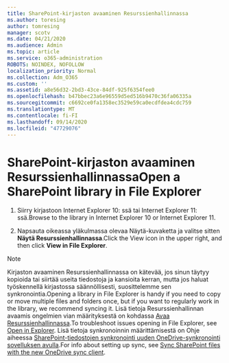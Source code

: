 ```yaml
---
title: SharePoint-kirjaston avaaminen Resurssienhallinnassa
ms.author: toresing
author: tomresing
manager: scotv
ms.date: 04/21/2020
ms.audience: Admin
ms.topic: article
ms.service: o365-administration
ROBOTS: NOINDEX, NOFOLLOW
localization_priority: Normal
ms.collection: Adm_O365
ms.custom: ''
ms.assetid: a8e56d32-2bd3-43ce-84df-925f6354fee0
ms.openlocfilehash: b47bbec23a6e96559d5ed516b9470c36fa06335a
ms.sourcegitcommit: c6692ce0fa1358ec3529e59ca0ecdfdea4cdc759
ms.translationtype: MT
ms.contentlocale: fi-FI
ms.lasthandoff: 09/14/2020
ms.locfileid: "47729076"
---
```

# <a name="open-a-sharepoint-library-in-file-explorer"></a><span data-ttu-id="e9178-102">SharePoint-kirjaston avaaminen Resurssienhallinnassa</span><span class="sxs-lookup"><span data-stu-id="e9178-102">Open a SharePoint library in File Explorer</span></span>

1. <span data-ttu-id="e9178-103">Siirry kirjastoon Internet Explorer 10: ssä tai Internet Explorer 11: ssä.</span><span class="sxs-lookup"><span data-stu-id="e9178-103">Browse to the library in Internet Explorer 10 or Internet Explorer 11.</span></span> 
    
2. <span data-ttu-id="e9178-104">Napsauta oikeassa yläkulmassa olevaa Näytä-kuvaketta ja valitse sitten **Näytä Resurssienhallinnassa**.</span><span class="sxs-lookup"><span data-stu-id="e9178-104">Click the View icon in the upper right, and then click **View in File Explorer**.</span></span>
    
> [!NOTE]
> <span data-ttu-id="e9178-105">Kirjaston avaaminen Resurssienhallinnassa on kätevää, jos sinun täytyy kopioida tai siirtää useita tiedostoja ja kansioita kerran, mutta jos haluat työskennellä kirjastossa säännöllisesti, suosittelemme sen synkronointia.</span><span class="sxs-lookup"><span data-stu-id="e9178-105">Opening a library in File Explorer is handy if you need to copy or move multiple files and folders once, but if you want to regularly work in the library, we recommend syncing it.</span></span> <span data-ttu-id="e9178-106">Lisä tietoja Resurssienhallinnan avaamis ongelmien vian määrityksestä on kohdassa [Avaa Resurssienhallinnassa](https://go.microsoft.com/fwlink/?linkid=871665).</span><span class="sxs-lookup"><span data-stu-id="e9178-106">To troubleshoot issues opening in File Explorer, see [Open in Explorer](https://go.microsoft.com/fwlink/?linkid=871665).</span></span> <span data-ttu-id="e9178-107">Lisä tietoja synkronoinnin määrittämisestä on Ohje aiheessa [SharePoint-tiedostojen synkronointi uuden OneDrive-synkronointi sovelluksen avulla](https://go.microsoft.com/fwlink/?linkid=871666).</span><span class="sxs-lookup"><span data-stu-id="e9178-107">For info about setting up sync, see [Sync SharePoint files with the new OneDrive sync client](https://go.microsoft.com/fwlink/?linkid=871666).</span></span> 
  

